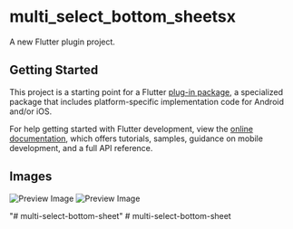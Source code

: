 # multi_select_bottom_sheetsx

A new Flutter plugin project.

## Getting Started

This project is a starting point for a Flutter
[plug-in package](https://flutter.dev/developing-packages/),
a specialized package that includes platform-specific implementation code for
Android and/or iOS.

For help getting started with Flutter development, view the
[online documentation](https://flutter.dev/docs), which offers tutorials,
samples, guidance on mobile development, and a full API reference.
## Images
![Preview Image](preview/WhatsApp%20Image%202024-01-12%20à%2001.43.30_8d1e7fe0.jpg)
![Preview Image](preview/WhatsApp%20Image%202024-01-12%20à%2001.42.45_2595a3b4.jpg)

"# multi-select-bottom-sheet" 
#   m u l t i - s e l e c t - b o t t o m - s h e e t  
 
